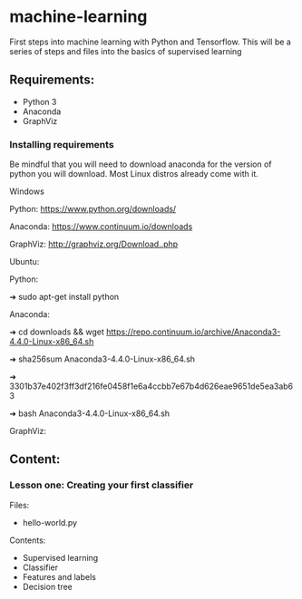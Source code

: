 # machine-learning

First steps into machine learning with Python and Tensorflow. 
This will be a series of steps and files into the basics of supervised learning

## Requirements:

- Python 3
- Anaconda
- GraphViz

### Installing requirements

Be mindful that you will need to download anaconda for the version of python you will download. Most Linux distros already come with it.

Windows

Python: https://www.python.org/downloads/

Anaconda: https://www.continuum.io/downloads

GraphViz: http://graphviz.org/Download..php

Ubuntu:

Python: 

➜ sudo apt-get install python

Anaconda:

➜ cd downloads && wget https://repo.continuum.io/archive/Anaconda3-4.4.0-Linux-x86_64.sh

➜ sha256sum Anaconda3-4.4.0-Linux-x86_64.sh

➜ 3301b37e402f3ff3df216fe0458f1e6a4ccbb7e67b4d626eae9651de5ea3ab63

➜ bash Anaconda3-4.4.0-Linux-x86_64.sh 

GraphViz:

## Content:

### Lesson one: Creating your first classifier

Files:
- hello-world.py

Contents:
- Supervised learning
- Classifier
- Features and labels
- Decision tree
